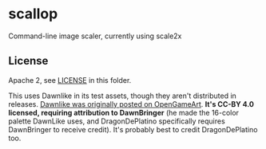 # scallop
Command-line image scaler, currently using scale2x

## License

Apache 2, see [LICENSE](LICENSE) in this folder.

This uses Dawnlike in its test assets, though they aren't distributed in releases.
[Dawnlike was originally posted on OpenGameArt](https://opengameart.org/comment/60159).
**It's CC-BY 4.0 licensed, requiring attribution to DawnBringer** (he made the 16-color palette
DawnLike uses, and DragonDePlatino specifically requires DawnBringer to receive credit). It's
probably best to credit DragonDePlatino too.